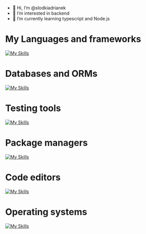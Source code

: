 - 👋 Hi, I’m @slodkiadrianek
- 👀 I’m interested in backend
- 🌱 I’m currently learning typescript and Node.js
# My Languages and frameworks
  
[![My Skills](https://skillicons.dev/icons?i=html,css,js,typescript,nodejs,express,php)](https://skillicons.dev)

# Databases and ORMs

[![My Skills](https://skillicons.dev/icons?i=mongodb,mysql,sqlite,redis,prisma)](https://skillicons.dev)

# Testing tools

[![My Skills](https://skillicons.dev/icons?i=vite,jest,postman)](https://skillicons.dev)

# Package managers

[![My Skills](https://skillicons.dev/icons?i=npm)](https://skillicons.dev)

# Code editors

[![My Skills](https://skillicons.dev/icons?i=vscode,neovim,webstorm)](https://skillicons.dev)

# Operating systems

[![My Skills](https://skillicons.dev/icons?i=windows,linux,	)](https://skillicons.dev)

<!---
slodkiadrianek/slodkiadrianek is a ✨ special ✨ repository because its `README.md` (this file) appears on your GitHub profile.
You can click the Preview link to take a look at your changes.
--->
